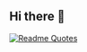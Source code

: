## Hi there 👋
[![Readme Quotes](https://quotes-github-readme.vercel.app/api?type=horizontal&theme=catppuccin_mocha&quote=No%20necesito%20que%20sea%20f%C3%A1cil%2C%20s%C3%B3lo%20posible.&author=Pablo%20Mouche)](https://github.com/piyushsuthar/github-readme-quotes)

<!--
**MariaSolGaraventa/MariaSolGaraventa** is a ✨ _special_ ✨ repository because its `README.md` (this file) appears on your GitHub profile.

Here are some ideas to get you started:

- 🔭 I’m currently working on ...
- 🌱 I’m currently learning ...
- 👯 I’m looking to collaborate on ...
- 🤔 I’m looking for help with ...
- 💬 Ask me about ...
- 📫 How to reach me: ...
- 😄 Pronouns: ...
- ⚡ Fun fact: ...
-->
